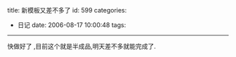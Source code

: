 title: 新模板又差不多了
id: 599
categories:
  - 日记
date: 2006-08-17 10:00:48
tags:
---

快做好了&nbsp;,目前这个就是半成品,明天差不多就能完成了.